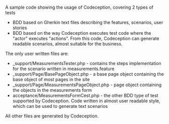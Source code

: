 A sample code showing the usage of Codeception, covering 2 types of tests 
* BDD based on Gherkin text files describing the features, scenarios, user stories
* BDD based on the way Codeception executes test code where the "actor" executes "actions". From this code, Codeception can generate readable scenarios, almost suitable for the business.
    
The only user written files are:
* _support/MeasurementsTester.php - contains the steps implementation for the scenario written in measurements.feature
* _support/Page/BasePageObject.php - a base page object containing the base object of most pages in the site
* _support/Page/MeasurementsPageObject.php - page object containing the objects in the measurements form
* acceptance/MeasurementsFormCest.php - the other BDD type of test supported by Codeception. Code written in almost user readable style, which can be used to generate text scenarios

All other files are generated by Codeception.